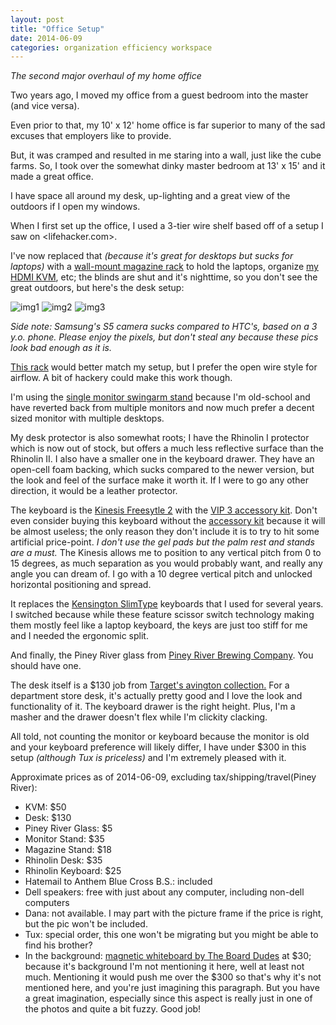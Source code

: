 ```yaml
---
layout: post
title: "Office Setup"
date: 2014-06-09
categories: organization efficiency workspace
---
```


*The second major overhaul of my home office*

Two years ago, I moved my office from a guest bedroom into the master (and vice versa).

Even prior to that, my 10' x 12' home office is far superior to many of the sad excuses that employers like to provide.

But, it was cramped and resulted in me staring into a wall, just like the cube farms. So, I took over the somewhat dinky master bedroom at 13' x 15' and it made a great office.

I have space all around my desk, up-lighting and a great view of the outdoors if I open my windows.

When I first set up the office, I used a 3-tier wire shelf based off of a setup I saw on <lifehacker.com>.

I've now replaced that *(because it's great for desktops but sucks for laptops)* with a [wall-mount magazine rack](http://www.amazon.com/Spectrum-3-Tier-Wall-Mount-Holder-Magazine/dp/B001RLUMYK/ref=sr_1_9?ie=UTF8&qid=1402379547&sr=8-9&keywords=wall+mount+wire+magazine) to hold the laptops, organize [my HDMI KVM](http://www.amazon.com/Syba-2-Port-Compact-Switch-SY-KVM31034/dp/B00ANSVQPW/ref=sr_1_3?ie=UTF8&qid=1402380705&sr=8-3&keywords=hdmi+kvm), etc; the blinds are shut and it's nighttime, so you don't see the great outdoors, but here's the desk setup:

![img1][]
![img2][]
![img3][]

*Side note: Samsung's S5 camera sucks compared to HTC's, based on a 3 y.o. phone. Please enjoy the pixels, but don't steal any because these pics look bad enough as it is.*

[This rack](http://www.amazon.com/Winsome-Wood-Magazine-Rack-Espresso/dp/B000NPQHJ0/ref=sr_1_19?ie=UTF8&qid=1402379327&sr=8-19&keywords=magazine+rack) would better match my setup, but I prefer the open wire style for airflow. A bit of hackery could make this work though.

I'm using the [single monitor swingarm stand](http://www.amazon.com/Adjustable-Tilting-Mount-Bracket-13~30inch/dp/B005C2914C/ref=pd_sim_sbs_e_1?ie=UTF8&refRID=15CY3EDTT8ZT54YEFJYS) because I'm old-school and have reverted back from multiple monitors and now much prefer a decent sized monitor with multiple desktops.

My desk protector is also somewhat roots; I have the Rhinolin I protector which is now out of stock, but offers a much less reflective surface than the Rhinolin II. I also have a smaller one in the keyboard drawer. They have an open-cell foam backing, which sucks compared to the newer version, but the look and feel of the surface make it worth it. If I were to go any other direction, it would be a leather protector. 

The keyboard is the [Kinesis Freesytle 2](http://www.amazon.com/Kinesis-KB800PB-US-Freestyle2-keyboard/dp/B0089ZSEMO/ref=sr_1_1?ie=UTF8&qid=1402380087&sr=8-1&keywords=kinesis+freestyle+2) with the [VIP 3 accessory kit](http://www.amazon.com/Kinesis-Freestyle2-VIP3-Accessory-keyboard/dp/B008BVNQW4/ref=sr_1_2?ie=UTF8&qid=1402380087&sr=8-2&keywords=kinesis+freestyle+2). Don't even consider buying this keyboard without the [accessory kit](http://www.amazon.com/Kinesis-Freestyle2-VIP3-Accessory-keyboard/dp/B008BVNQW4/ref=sr_1_2?ie=UTF8&qid=1402380087&sr=8-2&keywords=kinesis+freestyle+2) because it will be almost useless; the only reason they don't include it is to try to hit some artificial price-point. *I don't use the gel pads but the palm rest and stands are a must.* The Kinesis allows me to position to any vertical pitch from 0 to 15 degrees, as much separation as you would probably want, and really any angle you can dream of. I go with a 10 degree vertical pitch and unlocked horizontal positioning and spread.

It replaces the [Kensington SlimType](http://www.amazon.com/Kensington-K72357US-Keyboard-Compatible-Black/dp/B00426HI8U/ref=sr_1_1?ie=UTF8&qid=1402379945&sr=8-1&keywords=kensington+slim+type+keyboard) keyboards that I used for several years. I switched because while these feature scissor switch technology making them mostly feel like a laptop keyboard, the keys are just too stiff for me and I needed the ergonomic split.

And finally, the Piney River glass from [Piney River Brewing Company](http://pineyriverbrewing.com). You should have one.

The desk itself is a $130 job from [Target's avington collection.](http://www.target.com/p/threshold-avington-desk-dark-tobacco/-/A-10708661) For a department store desk, it's actually pretty good and I love the look and functionality of it. The keyboard drawer is the right height. Plus, I'm a masher and the drawer doesn't flex while I'm clickity clacking.

All told, not counting the monitor or keyboard because the monitor is old and your keyboard preference will likely differ, I have under $300 in this setup *(although Tux is priceless)* and I'm extremely pleased with it.

Approximate prices as of 2014-06-09, excluding tax/shipping/travel(Piney River):

+ KVM:  $50
+ Desk: $130
+ Piney River Glass: $5
+ Monitor Stand: $35
+ Magazine Stand: $18
+ Rhinolin Desk: $35
+ Rhinolin Keyboard: $25
+ Hatemail to Anthem Blue Cross B.S.: included
+ Dell speakers: free with just about any computer, including non-dell computers
+ Dana: not available. I may part with the picture frame if the price is right, but the pic won't be included.
+ Tux: special order, this one won't be migrating but you might be able to find his brother?
+ In the background: [magnetic whiteboard by The Board Dudes](http://www.amazon.com/Board-Dudes-Decor-Magnetic-87060UN-4/dp/B001G60IT0/ref=sr_1_4?ie=UTF8&qid=1402381684&sr=8-4&keywords=the+board+dudes) at $30; because it's background I'm not mentioning it here, well at least not much. Mentioning it would push me over the $300 so that's why it's not mentioned here, and you're just imagining this paragraph. But you have a great imagination, especially since this aspect is really just in one of the photos and quite a bit fuzzy. Good job!



[img1]: https://db.tt/I1qoYSVo
[img2]: https://db.tt/acLN69tm 
[img3]: https://db.tt/8qPMMacS

